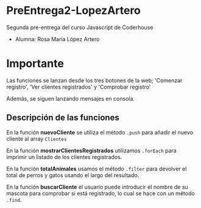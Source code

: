 # PreEntrega2-LopezArtero
Segunda pre-entrega del curso Javascript de Coderhouse

- Alumna: Rosa María López Artero

# Importante

Las funciones se lanzan desde los tres botones de la web; 'Comenzar registro', 'Ver clientes registrados' y 'Comprobar registro'

Además, se siguen lanzando mensajes en consola.

## Descripción de las funciones

En la función **nuevoCliente** se utiliza el método `.push` para añadir el nuevo cliente al
array `Clientes`

En la función **mostrarClientesRegistrados** utilizamos `.forEach` para imprimir un listado
de los clientes registrados.

En la función **totalAnimales** usamos el método `.filter` para devolver el total de perros
y gatos usando el largo del resultado.

En la función **buscarCliente** el usuario puede introducir el nombre de su mascota para
comprobar si está registrado, lo cual se hace con un método `.find`.